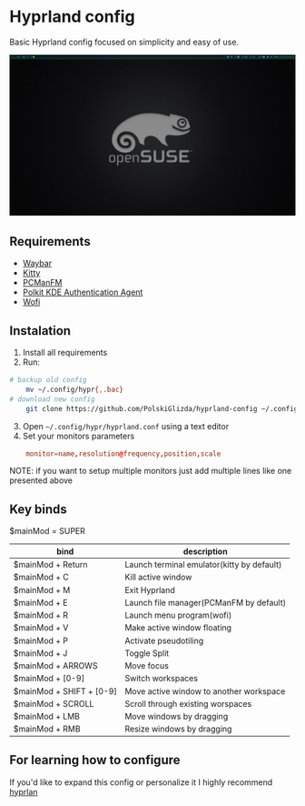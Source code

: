 # Hyprland config

Basic Hyprland config focused on simplicity and easy of use.

![screenshot](https://github.com/PolskiGlizda/hyprland-config/blob/master/2023-11-26_040818.png)

## Requirements

 - [Waybar](https://github.com/Alexays/Waybar)
 - [Kitty](https://github.com/kovidgoyal/kitty)
 - [PCManFM](https://github.com/lxde/pcmanfm)
 - [Polkit KDE Authentication Agent](https://invent.kde.org/hexchain/polkit-kde-agent-1)
 - [Wofi](https://hg.sr.ht/~scoopta/wofi)
## Instalation

1. Install all requirements 
2. Run:
``` bash
# backup old config
    mv ~/.config/hypr{,.bac}
# download new config
    git clone https://github.com/PolskiGlizda/hyprland-config ~/.config/hypr
```
3. Open `~/.config/hypr/hyprland.conf` using a text editor
4. Set your monitors parameters
``` conf
    monitor=name,resolution@frequency,position,scale
```
NOTE: if you want to setup multiple monitors just add multiple lines like one presented above

## Key binds

$mainMod = SUPER

| bind | description |
| ---- | ----------- |
| $mainMod + Return | Launch terminal emulator(kitty by default) |
| $mainMod + C | Kill active window |
| $mainMod + M | Exit Hyprland |
| $mainMod + E | Launch file manager(PCManFM by default) |
| $mainMod + R | Launch menu program(wofi) |
| $mainMod + V | Make active window floating |
| $mainMod + P | Activate pseudotiling |
| $mainMod + J | Toggle Split |
| $mainMod + ARROWS | Move focus |
| $mainMod + [0-9] | Switch workspaces |
| $mainMod + SHIFT + [0-9] | Move active window to another workspace |
| $mainMod + SCROLL | Scroll through existing worspaces |
| $mainMod + LMB | Move windows by dragging |
| $mainMod + RMB | Resize windows by dragging |

## For learning how to configure
If you'd like to expand this config or personalize it I highly recommend [hyprlan](https://wiki.hyprland.org/)
